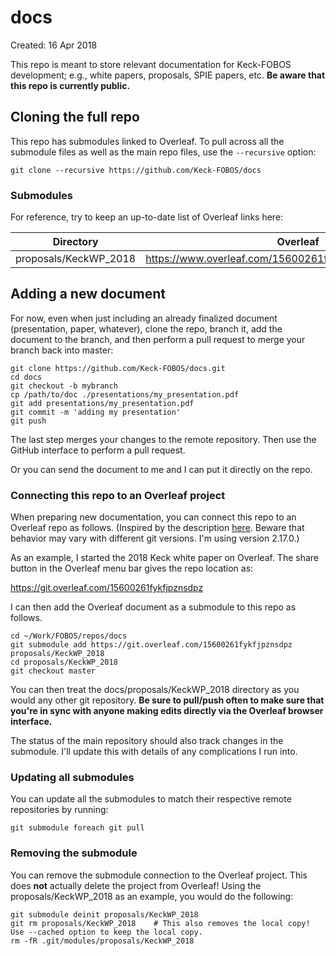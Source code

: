 # docs

Created: 16 Apr 2018

This repo is meant to store relevant documentation for Keck-FOBOS
development; e.g., white papers, proposals, SPIE papers, etc. **Be aware
that this repo is currently public.**

## Cloning the full repo

This repo has submodules linked to Overleaf.  To pull across all the
submodule files as well as the main repo files, use the `--recursive`
option:

`git clone --recursive https://github.com/Keck-FOBOS/docs`

### Submodules

For reference, try to keep an up-to-date list of Overleaf links here:

| Directory             | Overleaf |
| --------------------- | ------------- |
| proposals/KeckWP_2018 | https://www.overleaf.com/15600261fykfjpznsdpz#/59256766/ |

## Adding a new document

For now, even when just including an already finalized document
(presentation, paper, whatever), clone the repo, branch it, add the
document to the branch, and then perform a pull request to merge your
branch back into master:

```
git clone https://github.com/Keck-FOBOS/docs.git
cd docs
git checkout -b mybranch
cp /path/to/doc ./presentations/my_presentation.pdf
git add presentations/my_presentation.pdf
git commit -m 'adding my presentation'
git push
```

The last step merges your changes to the remote repository.  Then use
the GitHub interface to perform a pull request.

Or you can send the document to me and I can put it directly on the
repo.

### Connecting this repo to an Overleaf project

When preparing new documentation, you can connect this repo to an
Overleaf repo as follows.  (Inspired by the description
[here](https://abyvinod.github.io/gitsubmodules.html).  Beware that
behavior may vary with different git versions.  I'm using version
2.17.0.)

As an example, I started the 2018 Keck white paper on Overleaf.  The
share button in the Overleaf menu bar gives the repo location as:

https://git.overleaf.com/15600261fykfjpznsdpz

I can then add the Overleaf document as a submodule to this repo as
follows.

```
cd ~/Work/FOBOS/repos/docs
git submodule add https://git.overleaf.com/15600261fykfjpznsdpz proposals/KeckWP_2018
cd proposals/KeckWP_2018
git checkout master
```

You can then treat the docs/proposals/KeckWP_2018 directory as you would
any other git repository.  **Be sure to pull/push often to make sure
that you're in sync with anyone making edits directly via the Overleaf
browser interface.**

The status of the main repository should also track changes in the
submodule.  I'll update this with details of any complications I run
into.

### Updating all submodules

You can update all the submodules to match their respective remote
repositories by running:

```
git submodule foreach git pull
```

### Removing the submodule

You can remove the submodule connection to the Overleaf project.  This
does **not** actually delete the project from Overleaf!  Using the
proposals/KeckWP_2018 as an example, you would do the following:

```
git submodule deinit proposals/KeckWP_2018
git rm proposals/KeckWP_2018    # This also removes the local copy!  Use --cached option to keep the local copy.
rm -fR .git/modules/proposals/KeckWP_2018
```


